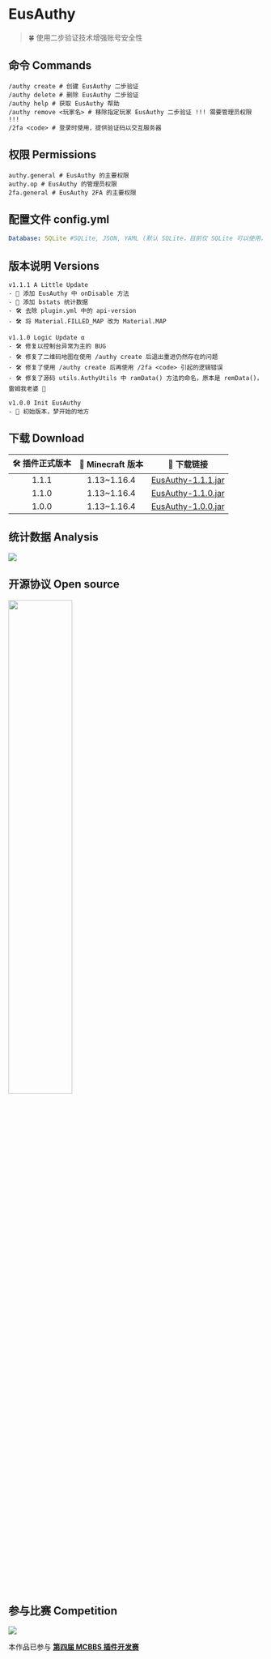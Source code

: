 # EusAuthy

> 🍀 使用二步验证技术增强账号安全性

## 命令 Commands
```
/authy create # 创建 EusAuthy 二步验证
/authy delete # 删除 EusAuthy 二步验证
/authy help # 获取 EusAuthy 帮助
/authy remove <玩家名> # 移除指定玩家 EusAuthy 二步验证 !!! 需要管理员权限 !!!
/2fa <code> # 登录时使用，提供验证码以交互服务器
```

## 权限 Permissions

```
authy.general # EusAuthy 的主要权限
authy.op # EusAuthy 的管理员权限
2fa.general # EusAuthy 2FA 的主要权限
```

## 配置文件 config.yml

```yaml
Database: SQLite #SQLite, JSON, YAML (默认 SQLite，目前仅 SQLite 可以使用，其他数据库正在筹划开发)
```

## 版本说明 Versions

```
v1.1.1 A Little Update
- 🔨 添加 EusAuthy 中 onDisable 方法
- 🔨 添加 bstats 统计数据
- 🛠️ 去除 plugin.yml 中的 api-version
- 🛠️ 将 Material.FILLED_MAP 改为 Material.MAP

v1.1.0 Logic Update α
- 🛠️ 修复以控制台异常为主的 BUG
- 🛠️ 修复了二维码地图在使用 /authy create 后退出重进仍然存在的问题
- 🛠️ 修复了使用 /authy create 后再使用 /2fa <code> 引起的逻辑错误
- 🛠️ 修复了源码 utils.AuthyUtils 中 ramData() 方法的命名，原本是 remData()，雷姆我老婆 🌻

v1.0.0 Init EusAuthy
- 🔨 初始版本，梦开始的地方
```

## 下载 Download

| 🛠️ 插件正式版本 | 🌳 Minecraft 版本 | 🔗 下载链接 |
| :----: | :----: | :----: |
| 1.1.1 | 1.13~1.16.4 | [EusAuthy-1.1.1.jar](https://github.com/ElaBosak233/EusAuthy/releases/download/1.1.1/EusAuthy-1.1.1.jar)
| 1.1.0 | 1.13~1.16.4 | [EusAuthy-1.1.0.jar](https://github.com/ElaBosak233/EusAuthy/releases/download/1.1.0/EusAuthy-1.1.0.jar) |
| 1.0.0 | 1.13~1.16.4 | [EusAuthy-1.0.0.jar](https://github.com/ElaBosak233/EusAuthy/releases/download/1.0.0/EusAuthy-1.0.0.jar) |  

## 统计数据 Analysis

![](https://bstats.org/signatures/bukkit/EusAuthy.svg)

## 开源协议 Open source

<img src="https://i.loli.net/2021/01/17/dAN4wq9Htb7noEa.png" width=50% height=50% />

## 参与比赛 Competition

[![](https://www.mcbbs.net/template/mcbbs/image/logo_sc.png)](https://www.mcbbs.net)

本作品已参与 [**第四届 MCBBS 插件开发赛**](https://www.mcbbs.net/thread-1149442-1-1.html)
